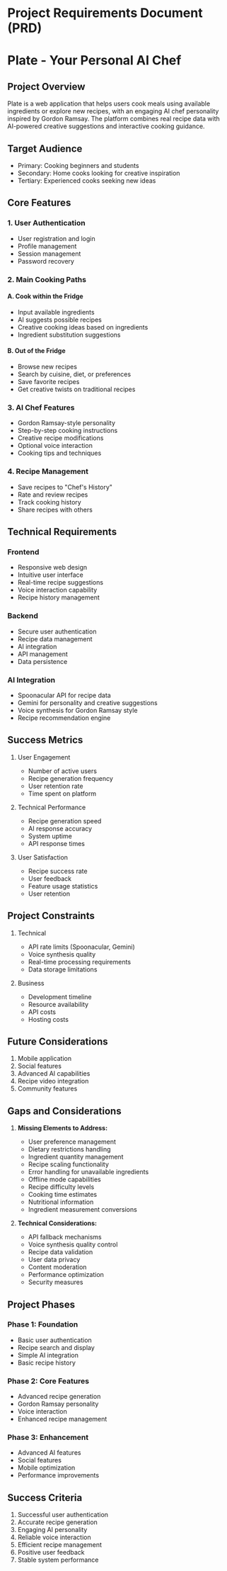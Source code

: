 # Project Requirements Document (PRD)
# Plate - Your Personal AI Chef

## Project Overview
Plate is a web application that helps users cook meals using available ingredients or explore new recipes, with an engaging AI chef personality inspired by Gordon Ramsay. The platform combines real recipe data with AI-powered creative suggestions and interactive cooking guidance.

## Target Audience
- Primary: Cooking beginners and students
- Secondary: Home cooks looking for creative inspiration
- Tertiary: Experienced cooks seeking new ideas

## Core Features

### 1. User Authentication
- User registration and login
- Profile management
- Session management
- Password recovery

### 2. Main Cooking Paths
#### A. Cook within the Fridge
- Input available ingredients
- AI suggests possible recipes
- Creative cooking ideas based on ingredients
- Ingredient substitution suggestions

#### B. Out of the Fridge
- Browse new recipes
- Search by cuisine, diet, or preferences
- Save favorite recipes
- Get creative twists on traditional recipes

### 3. AI Chef Features
- Gordon Ramsay-style personality
- Step-by-step cooking instructions
- Creative recipe modifications
- Optional voice interaction
- Cooking tips and techniques

### 4. Recipe Management
- Save recipes to "Chef's History"
- Rate and review recipes
- Track cooking history
- Share recipes with others

## Technical Requirements

### Frontend
- Responsive web design
- Intuitive user interface
- Real-time recipe suggestions
- Voice interaction capability
- Recipe history management

### Backend
- Secure user authentication
- Recipe data management
- AI integration
- API management
- Data persistence

### AI Integration
- Spoonacular API for recipe data
- Gemini for personality and creative suggestions
- Voice synthesis for Gordon Ramsay style
- Recipe recommendation engine

## Success Metrics
1. User Engagement
   - Number of active users
   - Recipe generation frequency
   - User retention rate
   - Time spent on platform

2. Technical Performance
   - Recipe generation speed
   - AI response accuracy
   - System uptime
   - API response times

3. User Satisfaction
   - Recipe success rate
   - User feedback
   - Feature usage statistics
   - User retention

## Project Constraints
1. Technical
   - API rate limits (Spoonacular, Gemini)
   - Voice synthesis quality
   - Real-time processing requirements
   - Data storage limitations

2. Business
   - Development timeline
   - Resource availability
   - API costs
   - Hosting costs

## Future Considerations
1. Mobile application
2. Social features
3. Advanced AI capabilities
4. Recipe video integration
5. Community features

## Gaps and Considerations
1. **Missing Elements to Address:**
   - User preference management
   - Dietary restrictions handling
   - Ingredient quantity management
   - Recipe scaling functionality
   - Error handling for unavailable ingredients
   - Offline mode capabilities
   - Recipe difficulty levels
   - Cooking time estimates
   - Nutritional information
   - Ingredient measurement conversions

2. **Technical Considerations:**
   - API fallback mechanisms
   - Voice synthesis quality control
   - Recipe data validation
   - User data privacy
   - Content moderation
   - Performance optimization
   - Security measures

## Project Phases

### Phase 1: Foundation
- Basic user authentication
- Recipe search and display
- Simple AI integration
- Basic recipe history

### Phase 2: Core Features
- Advanced recipe generation
- Gordon Ramsay personality
- Voice interaction
- Enhanced recipe management

### Phase 3: Enhancement
- Advanced AI features
- Social features
- Mobile optimization
- Performance improvements

## Success Criteria
1. Successful user authentication
2. Accurate recipe generation
3. Engaging AI personality
4. Reliable voice interaction
5. Efficient recipe management
6. Positive user feedback
7. Stable system performance 
